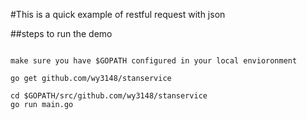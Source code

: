 
#This is a quick example of restful request with json

##steps to run the demo


```

make sure you have $GOPATH configured in your local envioronment

go get github.com/wy3148/stanservice

cd $GOPATH/src/github.com/wy3148/stanservice
go run main.go
```